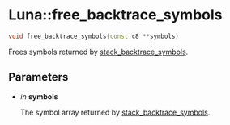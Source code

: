 # Luna::free_backtrace_symbols

```c++
void free_backtrace_symbols(const c8 **symbols)
```

Frees symbols returned by [stack_backtrace_symbols](group___runtime_debug_1ga3556f4ef532d22d0c62b1a0b560c6f32.md). 

## Parameters
* *in* **symbols**

    The symbol array returned by [stack_backtrace_symbols](group___runtime_debug_1ga3556f4ef532d22d0c62b1a0b560c6f32.md). 

